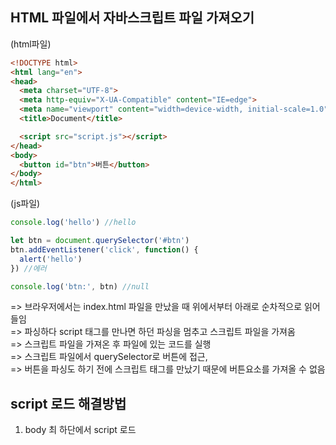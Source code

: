 ## HTML 파일에서 자바스크립트 파일 가져오기 

(html파일)
```html
<!DOCTYPE html>
<html lang="en">
<head>
  <meta charset="UTF-8">
  <meta http-equiv="X-UA-Compatible" content="IE=edge">
  <meta name="viewport" content="width=device-width, initial-scale=1.0">
  <title>Document</title>

  <script src="script.js"></script> 
</head>
<body>
  <button id="btn">버튼</button>
</body>
</html>
```
(js파일)
```javascript
console.log('hello') //hello 

let btn = document.querySelector('#btn')
btn.addEventListener('click', function() {
  alert('hello')
}) //에러 

console.log('btn:', btn) //null

```
=> 브라우저에서는 index.html 파일을 만났을 때 위에서부터 아래로 순차적으로 읽어들임 <br/>
=> 파싱하다 script 태그를 만나면 하던 파싱을 멈추고 스크립트 파일을 가져옴 <br/>
=> 스크립트 파일을 가져온 후 파일에 있는 코드를 실행 <br/>
=> 스크립트 파일에서 querySelector로 버튼에 접근, <br/>
=> 버튼을 파싱도 하기 전에 스크립트 태그를 만났기 때문에 버튼요소를 가져올 수 없음 

## script 로드 해결방법 

1. body 최 하단에서 script 로드 
